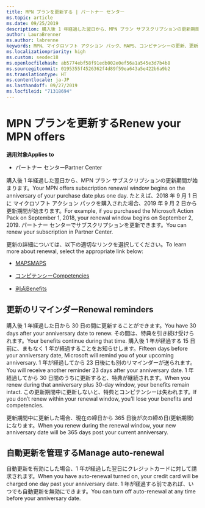 ```yaml
---
title: MPN プランを更新する | パートナー センター
ms.topic: article
ms.date: 09/25/2019
description: 購入後 1 年経過した翌日から、MPN プラン サブスクリプションの更新期間が始まります。
author: LauraBrenner
ms.author: labrenne
keywords: MPN、マイクロソフト アクション パック、MAPS、コンピテンシーの更新、更新日
ms.localizationpriority: high
ms.custom: seodec18
ms.openlocfilehash: ab5774ebf58f91edb002e0ef56a1a545e3d7b4b8
ms.sourcegitcommit: 0195355f4526362f4d89f59ea643a5e422b6a9b2
ms.translationtype: HT
ms.contentlocale: ja-JP
ms.lasthandoff: 09/27/2019
ms.locfileid: "71318694"
---
```

# <a name="renew-your-mpn-offers"></a><span data-ttu-id="47340-104">MPN プランを更新する</span><span class="sxs-lookup"><span data-stu-id="47340-104">Renew your MPN offers</span></span>

<span data-ttu-id="47340-105">**適用対象**</span><span class="sxs-lookup"><span data-stu-id="47340-105">**Applies to**</span></span>

- <span data-ttu-id="47340-106">パートナー センター</span><span class="sxs-lookup"><span data-stu-id="47340-106">Partner Center</span></span>

<span data-ttu-id="47340-107">購入後 1 年経過した翌日から、MPN プラン サブスクリプションの更新期間が始まります。</span><span class="sxs-lookup"><span data-stu-id="47340-107">Your MPN offers subscription renewal window begins on the anniversary of your purchase date plus one day.</span></span> <span data-ttu-id="47340-108">たとえば、2018 年 9 月 1 日に マイクロソフト アクション パックを購入された場合、2019 年 9 月 2 日から更新期間が始まります。</span><span class="sxs-lookup"><span data-stu-id="47340-108">For example, if you purchased the Microsoft Action Pack on September 1, 2018, your renewal window begins on September 2, 2019.</span></span> <span data-ttu-id="47340-109">パートナー センターでサブスクリプションを更新できます。</span><span class="sxs-lookup"><span data-stu-id="47340-109">You can renew your subscription in Partner Center.</span></span>

<span data-ttu-id="47340-110">更新の詳細については、以下の適切なリンクを選択してください。</span><span class="sxs-lookup"><span data-stu-id="47340-110">To learn more about renewal, select the appropriate link below:</span></span>

- [<span data-ttu-id="47340-111">MAPS</span><span class="sxs-lookup"><span data-stu-id="47340-111">MAPS</span></span>](mpn-get-action-pack.md)

- [<span data-ttu-id="47340-112">コンピテンシー</span><span class="sxs-lookup"><span data-stu-id="47340-112">Competencies</span></span>](learn-about-competencies.md)

- [<span data-ttu-id="47340-113">利点</span><span class="sxs-lookup"><span data-stu-id="47340-113">Benefits</span></span>](manage-your-partner-network-benefits.md)

## <a name="renewal-reminders"></a><span data-ttu-id="47340-114">更新のリマインダー</span><span class="sxs-lookup"><span data-stu-id="47340-114">Renewal reminders</span></span>

<span data-ttu-id="47340-115">購入後 1 年経過した日から 30 日の間に更新することができます。</span><span class="sxs-lookup"><span data-stu-id="47340-115">You have 30 days after your anniversary date to renew.</span></span> <span data-ttu-id="47340-116">その間は、特典を引き続け受けられます。</span><span class="sxs-lookup"><span data-stu-id="47340-116">Your benefits continue during that time.</span></span> <span data-ttu-id="47340-117">購入後 1 年が経過する 15 日前に、まもなく 1 年が経過することをお知らせします。</span><span class="sxs-lookup"><span data-stu-id="47340-117">Fifteen days before your anniversary date, Microsoft will remind you of your upcoming anniversary.</span></span> <span data-ttu-id="47340-118">1 年が経過してから 23 日後にも別のリマインダーが送られます。</span><span class="sxs-lookup"><span data-stu-id="47340-118">You will receive another reminder 23 days after your anniversary date.</span></span> <span data-ttu-id="47340-119">1 年経過してから 30 日間のうちに更新すると、特典が継続されます。</span><span class="sxs-lookup"><span data-stu-id="47340-119">When you renew during that anniversary plus 30-day window, your benefits remain intact.</span></span> <span data-ttu-id="47340-120">この更新期間中に更新しないと、特典とコンピテンシーは失われます。</span><span class="sxs-lookup"><span data-stu-id="47340-120">If you don’t renew within your renewal window, you’ll lose your benefits and competencies.</span></span>

<span data-ttu-id="47340-121">更新期間中に更新した場合、現在の締日から 365 日後が次の締め日(更新期限) になります。</span><span class="sxs-lookup"><span data-stu-id="47340-121">When you renew during the renewal window, your new anniversary date will be 365 days post your current anniversary.</span></span>

## <a name="manage-auto-renewal"></a><span data-ttu-id="47340-122">自動更新を管理する</span><span class="sxs-lookup"><span data-stu-id="47340-122">Manage auto-renewal</span></span>

<span data-ttu-id="47340-123">自動更新を有効にした場合、1 年が経過した翌日にクレジットカードに対して請求されます。</span><span class="sxs-lookup"><span data-stu-id="47340-123">When you have auto-renewal turned on, your credit card will be charged one day past your anniversary date.</span></span> <span data-ttu-id="47340-124">1 年が経過する前であれば、いつでも自動更新を無効にできます。</span><span class="sxs-lookup"><span data-stu-id="47340-124">You can turn off auto-renewal at any time before your anniversary date.</span></span>
